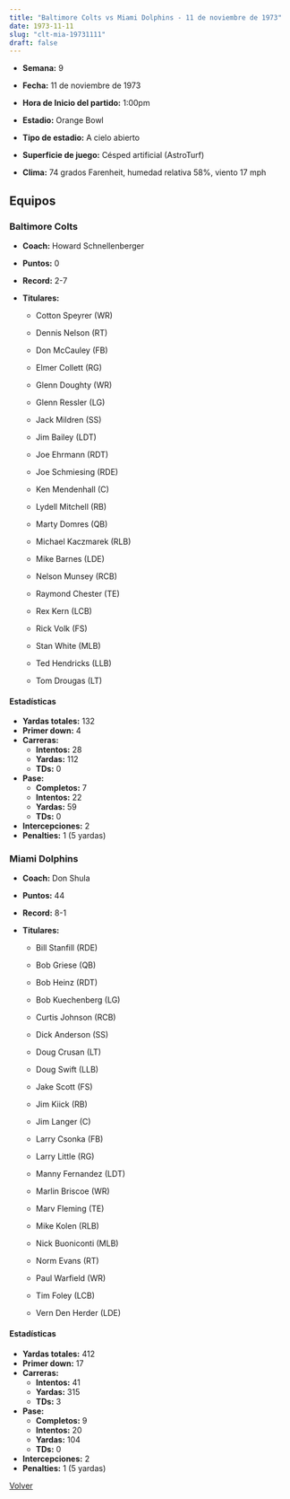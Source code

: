 ```yaml
---
title: "Baltimore Colts vs Miami Dolphins - 11 de noviembre de 1973"
date: 1973-11-11
slug: "clt-mia-19731111"
draft: false
---
```


* **Semana:** 9
* **Fecha:** 11 de noviembre de 1973

* **Hora de Inicio del partido:** 1:00pm
* **Estadio:** Orange Bowl
* **Tipo de estadio:** A cielo abierto
* **Superficie de juego:** Césped artificial (AstroTurf)
* **Clima:** 74 grados Farenheit, humedad relativa 58%, viento 17 mph

## Equipos


### Baltimore Colts
* **Coach:** Howard Schnellenberger
* **Puntos:** 0
* **Record:** 2-7
* **Titulares:** 

  * Cotton Speyrer (WR) 

  * Dennis Nelson (RT) 

  * Don McCauley (FB) 

  * Elmer Collett (RG) 

  * Glenn Doughty (WR) 

  * Glenn Ressler (LG) 

  * Jack Mildren (SS) 

  * Jim Bailey (LDT) 

  * Joe Ehrmann (RDT) 

  * Joe Schmiesing (RDE) 

  * Ken Mendenhall (C) 

  * Lydell Mitchell (RB) 

  * Marty Domres (QB) 

  * Michael Kaczmarek (RLB) 

  * Mike Barnes (LDE) 

  * Nelson Munsey (RCB) 

  * Raymond Chester (TE) 

  * Rex Kern (LCB) 

  * Rick Volk (FS) 

  * Stan White (MLB) 

  * Ted Hendricks (LLB) 

  * Tom Drougas (LT) 

#### Estadísticas
* **Yardas totales:** 132
* **Primer down:** 4
* **Carreras:**
  * **Intentos:** 28
  * **Yardas:** 112
  * **TDs:** 0
* **Pase:**
  * **Completos:** 7
  * **Intentos:** 22
  * **Yardas:** 59
  * **TDs:** 0
* **Intercepciones:** 2
* **Penalties:** 1 (5 yardas)

### Miami Dolphins
* **Coach:** Don Shula
* **Puntos:** 44
* **Record:** 8-1
* **Titulares:** 

  * Bill Stanfill (RDE) 

  * Bob Griese (QB) 

  * Bob Heinz (RDT) 

  * Bob Kuechenberg (LG) 

  * Curtis Johnson (RCB) 

  * Dick Anderson (SS) 

  * Doug Crusan (LT) 

  * Doug Swift (LLB) 

  * Jake Scott (FS) 

  * Jim Kiick (RB) 

  * Jim Langer (C) 

  * Larry Csonka (FB) 

  * Larry Little (RG) 

  * Manny Fernandez (LDT) 

  * Marlin Briscoe (WR) 

  * Marv Fleming (TE) 

  * Mike Kolen (RLB) 

  * Nick Buoniconti (MLB) 

  * Norm Evans (RT) 

  * Paul Warfield (WR) 

  * Tim Foley (LCB) 

  * Vern Den Herder (LDE) 

#### Estadísticas
* **Yardas totales:** 412
* **Primer down:** 17
* **Carreras:**
  * **Intentos:** 41
  * **Yardas:** 315
  * **TDs:** 3
* **Pase:**
  * **Completos:** 9
  * **Intentos:** 20
  * **Yardas:** 104
  * **TDs:** 0
* **Intercepciones:** 2
* **Penalties:** 1 (5 yardas)


[Volver](/historia/1973)
